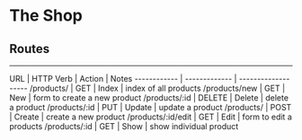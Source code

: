 # The Shop

## Routes
***
   URL 		 | 		  HTTP Verb 		 |  	 Action 		 |  	 Notes
------------ | ------------- | -------------------
/products/ | GET | Index | index of all products
/products/new | GET | New | form to create a new product
/products/:id | DELETE | Delete | delete a product
/products/:id | PUT | Update | update a product
/products/ | POST | Create | create a new product
/products/:id/edit | GET | Edit | form to edit a products
/products/:id | GET | Show | show individual product
